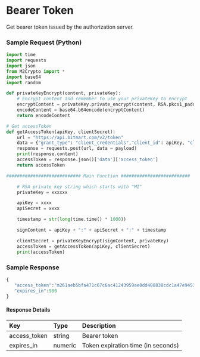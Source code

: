# Bearer Token

Get bearer token issued by the authorization server.

### Sample Request \(Python\)

```py
import time
import requests
import json
from M2Crypto import *
import base64
import random

def privateKeyEncrypt(content, privateKey):
	# Encrypt content and remember to use your privateKey to encrypt
	encryptContent = privateKey.private_encrypt(content, RSA.pkcs1_padding)
	encodeContent = base64.b64encode(encryptContent)
	return encodeContent

# Get accessToken
def getAccessToken(apiKey, clientSecret):
	url = "https://api.bitmart.com/v2/token"
    data = {"grant_type": "client_credentials","client_id": apiKey, "client_secret": clientSecret}
	response = requests.post(url, data = payload)
	print(response.content)
	accessToken = response.json()['data']['access_token']
	return accessToken

############################ Main Function ##########################

    # RSA private key string which starts with "MI"
    privateKey = xxxxxx

    apiKey = xxxx
    apiSecret = xxxx

    timestamp = str(long(time.time() * 1000))

    signContent = apiKey + ":" + apiSecret + ":" + timestamp

    clientSecret = privateKeyEncrypt(signContent, privateKey)
    accessToken = getAccessToken(apiKey, clientSecret)
    print(accessToken)

```


### Sample Response
```js
{
   "access_token":"m261aeb5bfa471c67c6ac41243959ae0dd408838cdc1a47e945305dd558e2fa78",
   "expires_in":900
}
```

#### Response Details

| Key | Type | Description |
| :--- | :--- | :--- |
| access_token | string | Bearer token |
| expires_in | numeric | Token expiration time (in seconds) |





